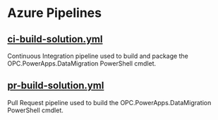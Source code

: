 # Azure Pipelines

## [ci-build-solution.yml](ci-build-solution.yml)

Continuous Integration pipeline used to build and package the OPC.PowerApps.DataMigration PowerShell cmdlet.

## [pr-build-solution.yml](pr-build-solution.yml)

Pull Request pipeline used to build the OPC.PowerApps.DataMigration PowerShell cmdlet.